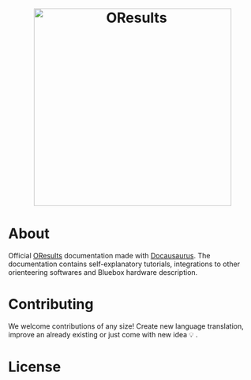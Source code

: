 <h1 align="center">
  <a href="https://oresults.eu"><img src="/img/oresults-logo-text.svg" width=400 alt="OResults"></a>
</h1>

# About
Official [OResults](https://oresults.eu/) documentation made with [Docausaurus](https://docusaurus.io/). The documentation contains self-explanatory tutorials, integrations to other orienteering softwares and Bluebox hardware description.

# Contributing
We welcome contributions of any size! Create new language translation, improve an already existing or just come with new idea :bulb: .

# License